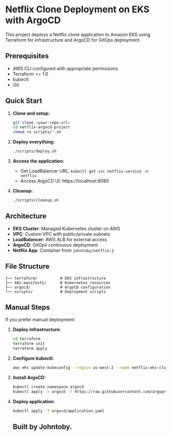 # Netflix Clone Deployment on EKS with ArgoCD

This project deploys a Netflix clone application to Amazon EKS using Terraform for infrastructure and ArgoCD for GitOps deployment.

## Prerequisites

- AWS CLI configured with appropriate permissions
- Terraform >= 1.0
- kubectl
- Git

## Quick Start

1. **Clone and setup:**
   ```bash
   git clone <your-repo-url>
   cd netflix-argocd-project
   chmod +x scripts/*.sh
   ```

2. **Deploy everything:**
   ```bash
   ./scripts/deploy.sh
   ```

3. **Access the application:**
   - Get LoadBalancer URL: `kubectl get svc netflix-service -n netflix`
   - Access ArgoCD UI: https://localhost:8080

4. **Cleanup:**
   ```bash
   ./scripts/cleanup.sh
   ```

## Architecture

- **EKS Cluster**: Managed Kubernetes cluster on AWS
- **VPC**: Custom VPC with public/private subnets
- **LoadBalancer**: AWS ALB for external access
- **ArgoCD**: GitOps continuous deployment
- **Netflix App**: Container from `johntoby/netflix:2`

## File Structure

```
├── terraform/          # EKS infrastructure
├── k8s-manifests/      # Kubernetes resources
├── argocd/             # ArgoCD configuration
└── scripts/            # Deployment scripts
```

## Manual Steps

If you prefer manual deployment:

1. **Deploy infrastructure:**
   ```bash
   cd terraform
   terraform init
   terraform apply
   ```

2. **Configure kubectl:**
   ```bash
   aws eks update-kubeconfig --region us-west-2 --name netflix-eks-cluster
   ```

3. **Install ArgoCD:**
   ```bash
   kubectl create namespace argocd
   kubectl apply -n argocd -f https://raw.githubusercontent.com/argoproj/argo-cd/stable/manifests/install.yaml
   ```

4. **Deploy application:**
   ```bash
   kubectl apply -f argocd/application.yaml
   ```


   ## Built by Johntoby.